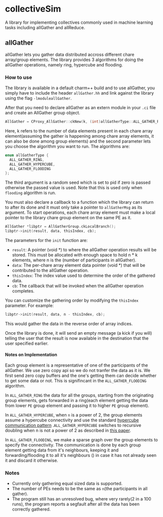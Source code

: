 # collectiveSim

A library for implementing collectives commonly used in machine learning tasks including allGather and allReduce.

## allGather

allGather lets you gather data distributed accross different chare array/group elements. The library provides 3 algorithms for doing the allGather operations, namely ring, hypercube and flooding.

### How to use

The library is available in a default charm++ build and to use allGather, you simply have to include the header `allGather.hh` and link against the library using the flag `-lmoduleallGather`.

After that you need to declare allGather as an extern module in your `.ci` file and create an AllGather group object.

```C++
AllGather = CProxy_AllGather::ckNew(k, (int)allGatherType::ALL_GATHER_RING, seed);
```

Here, k refers to the number of data elements present in each chare array element(assuming the gather is happening among chare array elements, it can also be done among group elements) and the second parameter lets you choose the algorithm you want to run. The algorithms are:

```C++
enum allGatherType {
  ALL_GATHER_RING,
  ALL_GATHER_HYPERCUBE,
  ALL_GATHER_FLOODING
};
```
The third argument is a random seed which is set to pid if zero is passed otherwise the passed value is used. Note that this is used only when `flooding` algorithm is run. 

You must also declare a callback to a function which the library can return to after its done and it must only take a pointer to `allGatherMsg` as its argument. To start operations, each chare array element must make a local pointer to the library chare group element on the same PE as it.

```C++
AllGather *libptr = AllGatherGroup.ckLocalBranch();
libptr->init(result, data, thisIndex, cb);
```
The parameters for the `init` function are:

- `result`: A pointer (void *) to where the allGather operation results will be stored. This must be allocated with enough space to hold n * k elements, where n is the (number of participants in allGather).
- `data`: The per-chare array element data pointer (void *) that will be contributed to the allGather operation.
- `thisIndex`: The index value used to determine the order of the gathered data.
- `cb`: The callback that will be invoked when the allGather operation completes.

You can customize the gathering order by modifying the `thisIndex` parameter. For example:
```C++
libptr->init(result, data, n - thisIndex, cb);
```
This would gather the data in the reverse order of array indices.

Once the library is done, it will send an empty message (a kick if you will) telling the user that the result is now available in the destination that the user specified earlier.

#### Notes on Implementation
Each group element is a representative of one of the participants of the allGather. We use zero copy api so we do not tranfer the data as it is. We first send zero copy buffers and the one's getting them can decide whether to get some data or not. This is signifincant in the `ALL_GATHER_FLOODING` algorithm.

In `ALL_GATHER_RING` the data for all the groups, starting from the originating group elements, gets forwarded in a ring(each element getting the data from lower `PE` group element and passing it to higher `PE` group element).

In `ALL_GATHER_HYPERCUBE`, when `n` is a power of 2, the group elements assume a hypercube connectivity and use the standard [hypercube communication pattern](https://en.wikipedia.org/wiki/Hypercube_(communication_pattern)) .`ALL_GATHER_HYPERCUBE` switches to recursive doubling when n is not a power of 2 as described in [this paper](https://ieeexplore.ieee.org/abstract/document/342126?casa_token=vuF8Rhhm2f4AAAAA:TBigoTv8ge_lz8Bqt7wF0jWnyVrEXfPBL7cQGsWgnsXVZqEx3pFgtputZ8lvNma9pHjKAnR_pck5).

In `ALL_GATHER_FLOODING`, we make a sparse graph over the group elements to specify the connectivity. The communication is done by each group element getting data from it's neighbours, keeping it and forwarding/flooding it to all it's neighbours () in case it has not already seen it and discard it otherwise.

### Notes
- Currently only gathering equal sized data is supported.
- The number of PEs needs to be the same as `n`(the participants in all gather).
- The program still has an unresolved bug, where very rarely(2 in a 100 runs), the program reports a segfault after all the data has been correctly gathered.
